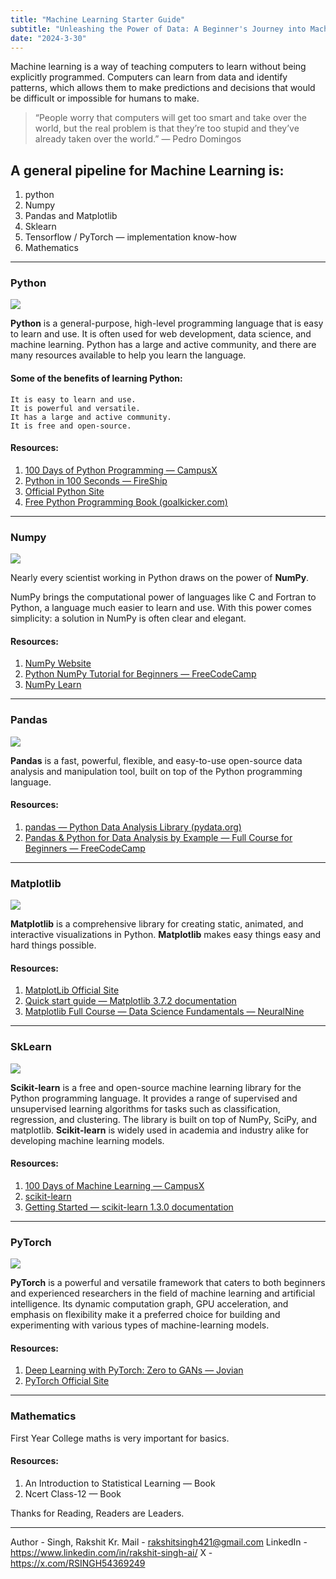 ```yaml
---
title: "Machine Learning Starter Guide"
subtitle: "Unleashing the Power of Data: A Beginner's Journey into Machine Learning"
date: "2024-3-30"
---
```


Machine learning is a way of teaching computers to learn without being explicitly programmed. Computers can learn from data and identify patterns, which allows them to make predictions and decisions that would be difficult or impossible for humans to make.

> “People worry that computers will get too smart and take over the world, but the real problem is that they’re too stupid and they’ve already taken over the world.” — Pedro Domingos

## A general pipeline for Machine Learning is:

1. python
2. Numpy
3. Pandas and Matplotlib
4. Sklearn
5. Tensorflow / PyTorch — implementation know-how
6. Mathematics

----

### Python

<img src="https://www.python.org/static/img/python-logo.png"/>

**Python** is a general-purpose, high-level programming language that is easy to learn and use. It is often used for web development, data science, and machine learning. Python has a large and active community, and there are many resources available to help you learn the language.

#### Some of the benefits of learning Python:

    It is easy to learn and use.
    It is powerful and versatile.
    It has a large and active community.
    It is free and open-source.

#### Resources:

1. [100 Days of Python Programming — CampusX](https://www.youtube.com/playlist?list=PLKnIA16_Rmvb1RYR-iTA_hzckhdONtSW4)
2. [Python in 100 Seconds — FireShip](https://www.youtube.com/playlist?list=PLKnIA16_Rmvb1RYR-iTA_hzckhdONtSW4)
3. [Official Python Site](https://www.python.org/)
4. [Free Python Programming Book (goalkicker.com)](https://books.goalkicker.com/PythonBook/)

----

### Numpy

<img src="https://numpy.org/images/logo.svg"/>

Nearly every scientist working in Python draws on the power of **NumPy**.

NumPy brings the computational power of languages like C and Fortran to Python, a language much easier to learn and use. With this power comes simplicity: a solution in NumPy is often clear and elegant.

#### Resources:

1. [NumPy Website](https://numpy.org/)
2. [Python NumPy Tutorial for Beginners — FreeCodeCamp](https://www.youtube.com/watch?v=QUT1VHiLmmI&ab_channel=freeCodeCamp.org)
3. [NumPy Learn](https://numpy.org/learn/)

----

### Pandas

<img src="https://pandas.pydata.org/docs/_static/pandas.svg"/>

**Pandas** is a fast, powerful, flexible, and easy-to-use open-source data analysis and manipulation tool, built on top of the Python programming language.

#### Resources:

1. [pandas — Python Data Analysis Library (pydata.org)](https://pandas.pydata.org/)
2. [Pandas & Python for Data Analysis by Example — Full Course for Beginners — FreeCodeCamp](https://pandas.pydata.org/)

----

### Matplotlib

<img src="https://matplotlib.org/_static/images/documentation.svg"/>

**Matplotlib** is a comprehensive library for creating static, animated, and interactive visualizations in Python. **Matplotlib** makes easy things easy and hard things possible.

#### Resources:

1. [MatplotLib Official Site](https://matplotlib.org/)
2. [Quick start guide — Matplotlib 3.7.2 documentation](https://matplotlib.org/stable/tutorials/introductory/quick_start.html)
3. [Matplotlib Full Course — Data Science Fundamentals — NeuralNine](https://matplotlib.org/stable/tutorials/introductory/quick_start.html)

----

### SkLearn

<img src="https://scikit-learn.org/stable/_static/scikit-learn-logo-small.png"/>

**Scikit-learn** is a free and open-source machine learning library for the Python programming language. It provides a range of supervised and unsupervised learning algorithms for tasks such as classification, regression, and clustering. The library is built on top of NumPy, SciPy, and matplotlib. **Scikit-learn** is widely used in academia and industry alike for developing machine learning models.

#### Resources:

1. [100 Days of Machine Learning — CampusX](https://www.youtube.com/playlist?list=PLKnIA16_Rmvbr7zKYQuBfsVkjoLcJgxHH)
2. [scikit-learn](https://scikit-learn.org/stable/)
3. [Getting Started — scikit-learn 1.3.0 documentation](https://scikit-learn.org/stable/getting_started.html)

----

### PyTorch

<img src="https://discuss.pytorch.org/uploads/default/original/2X/3/35226d9fbc661ced1c5d17e374638389178c3176.png"/>

**PyTorch** is a powerful and versatile framework that caters to both beginners and experienced researchers in the field of machine learning and artificial intelligence. Its dynamic computation graph, GPU acceleration, and emphasis on flexibility make it a preferred choice for building and experimenting with various types of machine-learning models.

#### Resources:

1. [Deep Learning with PyTorch: Zero to GANs — Jovian](https://www.youtube.com/playlist?list=PLyMom0n-MBroupZiLfVSZqK5asX8KfoHL)
2. [PyTorch Official Site](https://pytorch.org/)

----

### Mathematics

First Year College maths is very important for basics.

#### Resources:

1. An Introduction to Statistical Learning — Book
2. Ncert Class-12 — Book

Thanks for Reading, Readers are Leaders.

----

Author - Singh, Rakshit Kr.
Mail - rakshitsingh421@gmail.com
LinkedIn - https://www.linkedin.com/in/rakshit-singh-ai/
X - https://x.com/RSINGH54369249
